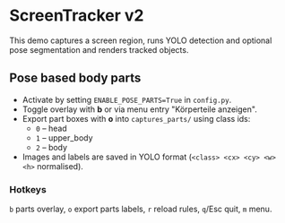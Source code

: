 # ScreenTracker v2

This demo captures a screen region, runs YOLO detection and optional pose
segmentation and renders tracked objects.

## Pose based body parts

* Activate by setting `ENABLE_POSE_PARTS=True` in `config.py`.
* Toggle overlay with **b** or via menu entry "Körperteile anzeigen".
* Export part boxes with **o** into `captures_parts/` using class ids:
  * `0` – head
  * `1` – upper_body
  * `2` – body
* Images and labels are saved in YOLO format (`<class> <cx> <cy> <w> <h>` normalised).

### Hotkeys

`b` parts overlay, `o` export parts labels, `r` reload rules, `q`/Esc quit,
`m` menu.
